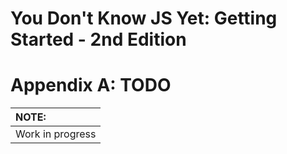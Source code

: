 # You Don't Know JS Yet: Getting Started - 2nd Edition
# Appendix A: TODO

| NOTE: |
| :--- |
| Work in progress |
